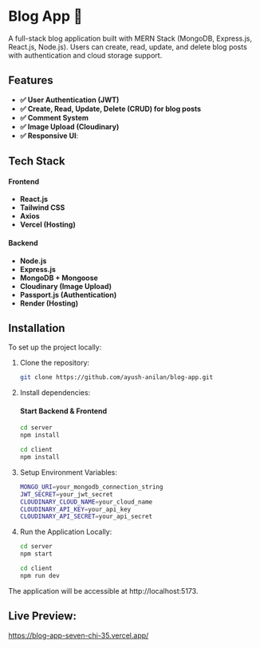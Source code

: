 
# Blog App 📝

A full-stack blog application built with MERN Stack (MongoDB, Express.js, React.js, Node.js). Users can create, read, update, and delete blog posts with authentication and cloud storage support.


## Features

- **✅ User Authentication (JWT)**
- **✅ Create, Read, Update, Delete (CRUD) for blog posts**
- **✅ Comment System**
- **✅ Image Upload (Cloudinary)**
- **✅ Responsive UI**:


## Tech Stack

#### Frontend
- __React.js__
- __Tailwind CSS__
- __Axios__
- __Vercel (Hosting)__

#### Backend
- __Node.js__
- __Express.js__
- __MongoDB + Mongoose__
- __Cloudinary (Image Upload)__
- __Passport.js (Authentication)__
- __Render (Hosting)__

## Installation
To set up the project locally:

1. Clone the repository:

   ```bash
   git clone https://github.com/ayush-anilan/blog-app.git
2. Install dependencies:
    #### Start Backend & Frontend
   ```bash
   cd server
   npm install

   cd client
   npm install

3. Setup Environment Variables:
   ```bash
   MONGO_URI=your_mongodb_connection_string
   JWT_SECRET=your_jwt_secret
   CLOUDINARY_CLOUD_NAME=your_cloud_name
   CLOUDINARY_API_KEY=your_api_key
   CLOUDINARY_API_SECRET=your_api_secret
4. Run the Application Locally:
   ```bash
   cd server
   npm start

   cd client
   npm run dev

The application will be accessible at http://localhost:5173.

## Live Preview:
https://blog-app-seven-chi-35.vercel.app/





